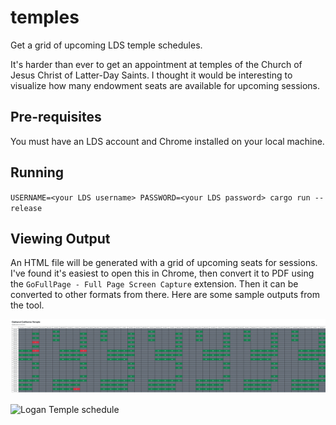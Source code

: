 # temples
Get a grid of upcoming LDS temple schedules.

It's harder than ever to get an appointment at temples of the Church of Jesus Christ of Latter-Day Saints. I thought it would be interesting to visualize how
many endowment seats are available for upcoming sessions.

## Pre-requisites
You must have an LDS account and Chrome installed on your local machine.

## Running
`USERNAME=<your LDS username> PASSWORD=<your LDS password> cargo run --release`

## Viewing Output
An HTML file will be generated with a grid of upcoming seats for sessions. I've found it's easiest to open this in Chrome, then convert it to PDF using the `GoFullPage - Full Page Screen Capture`
extension. Then it can be converted to other formats from there. Here are some sample outputs from the tool.

![Oakland Temple schedule](./sample_output/Oakland.png?raw=true)

![Logan Temple schedule](./sample_output/Logan.png?raw=true)
